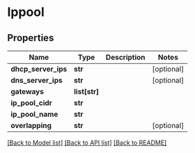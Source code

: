 # Ippool

## Properties
Name | Type | Description | Notes
------------ | ------------- | ------------- | -------------
**dhcp_server_ips** | **str** |  | [optional] 
**dns_server_ips** | **str** |  | [optional] 
**gateways** | **list[str]** |  | 
**ip_pool_cidr** | **str** |  | 
**ip_pool_name** | **str** |  | 
**overlapping** | **str** |  | [optional] 

[[Back to Model list]](../README.md#documentation-for-models) [[Back to API list]](../README.md#documentation-for-api-endpoints) [[Back to README]](../README.md)


